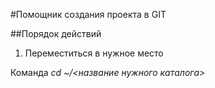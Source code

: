 #Помощник создания проекта в GIT

##Порядок действий

1. Переместиться в нужное место

Команда 
*cd ~/<название нужного каталога>*

